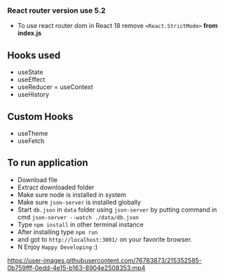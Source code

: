 ### React router version use 5.2

- To use react router dom in React 18 remove `<React.StrictMode>` **from index.js**

## Hooks used
- useState
- useEffect
- useReducer
= useContext
- useHistory

## Custom Hooks
- useTheme
- useFetch

## To run application
- Download file
- Extract downloaded folder
- Make sure node is installed in system
- Make sure `json-server` is installed globally
- Start `db.json` in `data` folder using `json-server` by putting command in cmd `json-server --watch ./data/db.json`
- Type `npm install` in other terminal instance
- After installing type `npm run`
- and got to `http://localhost:3001/` on your favorite browser.
- N Enjoy `Happy Developing` :)


https://user-images.githubusercontent.com/76783873/215352585-0b759fff-0edd-4e15-b163-8904e2508353.mp4


